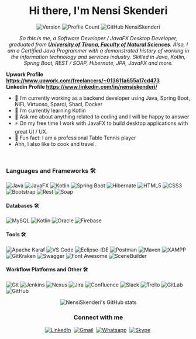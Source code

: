 <h1 align="center">Hi there, I'm Nensi Skenderi</h1>

<p align="center">
   <img alt="Version" src="https://img.shields.io/badge/version-23.09.2021-informational">
   <img alt="Profile Count" src="https://komarev.com/ghpvc/?username=NensiSkenderi&color=red">
   <img alt="GitHub NensiSkenderi" src="https://img.shields.io/github/followers/NensiSkenderi?label=follow&style=social">
 </p>

<p align="center">
  <em>
    So this is me, a Software Developer / JavaFX Desktop Developer, graduated from <a href="https://www.fshn.edu.al/"> <b>University of Tirana, Faculty of Natural Sciences</b></a>. Also, I am a Certified Java Programmer with a demonstrated history of working in the information technology and services industry. Skilled in Java, Kotlin, Spring Boot, REST / SOAP, Hibernate, JPA, JavaFX and more.
  </em>
   
</p>

<b> Upwork Profile <a href="https://www.upwork.com/freelancers/~013611a655a17cd473"> https://www.upwork.com/freelancers/~013611a655a17cd473 </b> <br>
<b> Linkedin Profile <a href="https://www.linkedin.com/in/nensiskenderi/"> https://www.linkedin.com/in/nensiskenderi/ </b>
   
- 🔭 I’m currently working as a backend developer using Java, Spring Boot, NiFi, Virtuoso, Sparql, Shacl, Docker
- 🌱 I’m currently learning Kotlin
- 💬 Ask me about anything related to coding and I will be happy to answer
- ⚡ On my free time I work with JavaFX to build desktop applications with great UI / UX. 
- :ping_pong: Fun fact: I am a professional Table Tennis player
- Ahh, I also like to cook and travel.
<br>


### Languages and Frameworks 🛠

![Java](https://img.shields.io/badge/Java-0095D5?&style=flat-square&logo=java&logoColor=white)
![JavaFX](https://img.shields.io/badge/JavaFX-107C10?&style=flat-squaree&logo=javafx&logoColor=white)
![Kotlin](http://img.shields.io/badge/-Kotlin-5B4638?style=flat-square&logo=kotlin&logoColor=ffffff)
![Spring Boot](https://img.shields.io/badge/Spring_Boot-F2F4F9?style=flat-square&logo=spring-boot)
![Hibernate](https://img.shields.io/badge/-Hibernate-181717?style=flat-square&logo=hibernate)
![HTML5](https://img.shields.io/badge/-HTML5-%23E44D27?style=flat-square&logo=html5&logoColor=ffffff)
![CSS3](https://img.shields.io/badge/-CSS3-%231572B6?style=flat-square&logo=css3)
![Bootstrap](https://img.shields.io/badge/-Bootstrap-563D7C?style=flat-square&logo=Bootstrap)
![Rest](https://img.shields.io/badge/Rest-107C10?style=flat-square&logo=rest)
![Soap](https://img.shields.io/badge/-Soap-%23F05032?style=flat-square&logo=soap&logoColor=%23ffffff)

#### Databases 🛠 

![MySQL](https://img.shields.io/badge/MySQL-00000F?style=flat-square&logo=mysql&logoColor=white)
![Kotlin](https://img.shields.io/badge/SQLite-07405E?style=flat-square&logo=sqlite&logoColor=white)
![Oracle](https://img.shields.io/badge/-ORACLE-%23E44D27?style=flat-square&logo=oracle&logoColor=ffffff)
![Firebase](https://img.shields.io/badge/-Firebase-FFCA28?style=flat-square&logo=firebase&logoColor=ffffff)

#### Tools 🛠 
![Apache Karaf](https://img.shields.io/badge/Apache_Karaf-231F20?style=flat-square&logo=apache-karaf&logoColor=white)
![VS Code](http://img.shields.io/badge/-VS%20Code-007ACC?style=flat-square&logo=visual-studio-code&logoColor=ffffff)
![Eclipse-IDE](http://img.shields.io/badge/-Eclipse-2C2255?style=flat-square&logo=eclipse&logoColor=ffffff)
![Postman](https://img.shields.io/badge/Postman-FF6C37?style=flat-square&logo=Postman&logoColor=white)
![Maven](https://img.shields.io/badge/Maven-000000.svg?style=flat-square&logo=maven-idea&logoColor=white)
![XAMPP](https://img.shields.io/badge/Xampp-F37623?style=flat-square&logo=xampp&logoColor=white)
![GitKraken](https://img.shields.io/badge/GitKraken-179287?style=flat-square&logo=GitKraken&logoColor=white)
![Swagger](https://img.shields.io/badge/Swagger-85EA2D?style=flat-square&logo=Swagger&logoColor=white)
![Font Awesome](https://img.shields.io/badge/Font_Awesome-339AF0?style=flat-square&logo=fontawesome&logoColor=white)
![SceneBuilder](https://img.shields.io/badge/SceneBuilder-000000.svg?style=flat-square&logo=scenebuilder-idea&logoColor=white)

#### Workflow Platforms and Other 🛠 

![Git](https://img.shields.io/badge/-Git-%23F05032?style=flat-square&logo=git&logoColor=%23ffffff)
![Jenkins](https://img.shields.io/badge/Jenkins-D24939?style=flat-square&logo=Jenkins&logoColor=white)
![Nexus](https://img.shields.io/badge/Nexus-007ACC?style=flat-square&logo=Nexus&logoColor=white)
![Jira](https://img.shields.io/badge/Jira-0052CC?style=flat-square&logo=Jira&logoColor=white)
![Confluence](https://img.shields.io/badge/Confluence-FF6C37?style=flat-square&logo=Confluence&logoColor=white)
![Slack](https://img.shields.io/badge/Slack-4A154B?style=flat-square&logo=slack&logoColor=white)
![Trello](https://img.shields.io/badge/Trello-0052CC?style=flat-square&logo=trello&logoColor=white)
![GitLab](https://img.shields.io/badge/-GitLab-FCA121?style=flat-square&logo=gitlab)
![GitHub](https://img.shields.io/badge/-GitHub-181717?style=flat-square&logo=github)

<div align="center"><img align="center" src="https://github-readme-stats.vercel.app/api?username=NensiSkenderi&show_icons=true&theme=dark" alt="NensiSkenderi's GitHub stats" /></div>

<h3 align="center">Connect with me</h3>
<p align="center">
<a href="https://www.linkedin.com/in/nensi-skenderi-368326160/"><img src="https://img.shields.io/badge/linkedin-%230077B5.svg?&style=for-the-badge&logo=linkedin&logoColor=white" alt="LinkedIn" /></a>&nbsp;
<a href="mailto:nensiskenderi15@gmail.com?subject=Hello%20Nensi"><img src="https://img.shields.io/badge/gmail-%23D14836.svg?&style=for-the-badge&logo=gmail&logoColor=white" alt="Gmail"/></a>&nbsp;
<a href="https://wa.me/355699310086?text=Hi"><img src="https://img.shields.io/badge/WhatsApp-25D366?style=for-the-badge&logo=whatsapp&logoColor=white" alt="Whatsapp"/></a>&nbsp;
<a href="https://join.skype.com/invite/dgnAWiBJk8sn"><img src="https://img.shields.io/badge/Skype-685EA9?style=for-the-badge&logo=skype&logoColor=white" alt="Skype"/></a>&nbsp;
</p>

